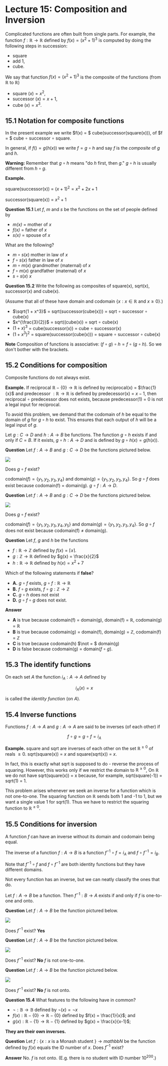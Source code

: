# Lecture 15: Composition and Inversion

Complicated functions are often built from single parts. For example, the
function $f: \mathbb{R} \rightarrow \mathbb{R}$ defined by $f(x) = (x^2 + 1)^3$
is computed by doing the following steps in succession:

* square
* add 1,
* cube.

We say that function $f(x) = (x^2 + 1)^3$ is the composite of the functions
(from $\mathbb{R}$ to $\mathbb{R}$)

- square $(x) = x^2$,
- successor $(x) = x + 1$,
- cube $(x) = x^3$.

## 15.1 Notation for composite functions

In the present example we write $f(x) = $ cube(successor(square(x))), of $f = $
cube $\circ$ successor $\circ$ square.

In general, if $f() = g(h(x))$ we write $f = g \circ h$ and say $f$ is the
_composite_ of $g$ and $h$.

**Warning:** Remember that $g \circ h$ means "do $h$ first, then $g$." $g \circ
h$ is usually different from $h \circ g$.

**Example.**

square(successor(x)) = $(x+1)^2 = x^2 + 2x + 1$

successor(square(x)) = $x^2 + 1$

**Question 15.1** Let _f_, _m_ and _s_ be the functions on the set of people
defined by

- _m(x)_ = mother of _x_
- _f(x)_ = father of _x_
- _s(x)_ = spouse of _x_

What are the following?

- $m \circ s(x)$ mother in law of _x_
- $f \circ s(x)$ father in law of _x_
- $m \circ m(x)$ grandmother (maternal) of _x_
- $f \circ m(x)$ grandfather (maternal) of _x_
- $s \circ s(x)$ _x_

**Question 15.2** Write the following as composites of square(x), sqrt(x),
successor(x) and cube(x).

(Assume that all of these have domain and codomain $\{x: x \in \mathbb{R}$ and
$x \geq 0 \}$.)

- $\sqrt{1 + x^3}$ = sqrt(successor(cube(x))) = sqrt $\circ$ successor $\circ$
  cube(x)
- $x^{\frac{3}{2}}$ = sqrt((cube(x)) = sqrt $\circ$ cube(x)
- $(1+x)^3$ = cube(successor(x)) = cube $\circ$ successor(x)
- $(1+x^3)^2$ = square(successor(cube(x))) = square $\circ$ successor $\circ$
  cube(x)

**Note** Composition of functions is associative: $(f \circ g) \circ h = f \circ
(g \circ h)$. So we don't bother with the brackets.

## 15.2 Conditions for composition

Composite functions do not always exist.

**Example.** If reciprocal $\mathbb{R} - \{0\} \rightarrow \mathbb{R}$ is
defined by reciprocal(x) = $\frac{1}{x}$ and predecessor $: \mathbb{R}
\rightarrow \mathbb{R}$ is defined by predecessor(x) = $x-1$, then reciprocal
$\circ$ predecessor does not exists, because predecessor(1) = 0 is not a legal
input for reciprocal.

To avoid this problem, we demand that the codomain of $h$ be equal to the domain
of $g$ for $g \circ h$ to exist. This ensures that each output of $h$ will be a
legal input of $g$.

Let $g : C \rightarrow D$ and $h: A \rightarrow B$ be functions. The function $g
\circ h$ exists if and only if $C=B$. If it exists, $g \circ h : A \rightarrow
D$ and is defined by $g \circ h(x) = g(h(x))$.

**Question** Let $f: A \rightarrow B$ and $g: C \rightarrow D$ be the functions
pictured below.

![](images/L15-P10.png)

Does $g \circ f$ exist?

codomain$(f) = \{y_1, y_2, y_3,y_4\}$ and domain$(g) = \{y_1, y_2, y_3, y_4\}$.
So $g \circ f$ does exist because codomain(f) = domain(g). $g \circ f: A
\rightarrow D$.

**Question** Let $f: A \rightarrow B$ and $g: C \rightarrow D$ be the functions
pictured below.

![](images/L15-P11.png)

Does $g \circ f$ exist?

codomain$(f) = \{y_1, y_2, y_3,y_4, y_5\}$ and domain$(g) = \{y_1, y_2, y_3,
y_4\}$. So $g \circ f$ does not exist because codomain(f) $\not =$ domain(g).

**Question** Let _f_, _g_ and _h_ be the functions

- $f: \mathbb{R} \rightarrow \mathbb{Z}$ defined by $f(x) = \lceil x \rceil$.
- $g: \mathbb{Z} \rightarrow \mathbb{R}$ defined by $g(x) = \frac{x}{2}$
- $h: \mathbb{R} \rightarrow \mathbb{R}$ defined by $h(x) = x^2 + 7$

Which of the following statements if **false**?

- **A.** $g \circ f$ exists, $g \circ f: \mathbb{R} \rightarrow \mathbb{R}$
- **B.** $f \circ g$ exists, $f \circ g: \mathbb{Z} \rightarrow \mathbb{Z}$
- **C.** $g \circ h$ does not exist
- **D.** $g \circ f \circ g$ does not exist.

**Answer**

- **A** is true because codomain(f) = domain(g), domain(f) = $\mathbb{R}$,
  codomain(g) = $\mathbb{R}$
- **B** is true because codomain(g) = domain(f), domain(g) = $\mathbb{Z}$,
  codomain(f) = $\mathbb{Z}$
- **C** is true because codomain(h) $\not = $ domain(g)
- **D** is false because codomain(g) = domain$(f \circ g)$.

## 15.3 The identify functions

On each set $A$ the function $i_A : A \rightarrow A$ defined by

$$i_A(x) = x$$

is called the _identity function_ (on $A$).

## 15.4 Inverse functions

Functions $f: A \rightarrow A$ and $g: A \rightarrow A$ are said to be inverses
(of each other) if

$$f \circ g = g \circ f = i_A$$

**Example.** square and sqrt are inverses of each other on the set
$\mathbb{R}^{\geq 0}$ of reals $\geq 0$.
sqrt(square(x)) = $x$ and square(sqrt(x)) = $x$.

In fact, this is exactly what sqrt is supposed to do - reverse the process of
squaring. However, this works only if we restrict the domain to
$\mathbb{R}^{\geq 0}$, On $\mathbb{R}$ we do not have sqrt(square(x)) = x
because, for example, sqrt(square(-1)) = sqrt(1) = 1.

This problem arises whenever we seek an inverse for a function which is not
one-to-one. The squaring function on $\mathbb{R}$ sends both 1 and -1 to
1, but we want a single value 1 for sqrt(1). Thus we have to restrict the
squaring function to $\mathbb{R}^{\geq 0}$.

## 15.5 Conditions for inversion

A function $f$ can have an inverse without its domain and codomain being equal.

The inverse of a function $f: A \rightarrow B$ is a function $f^{-1} \circ f =
i_A$ and $f \circ f^{-1} = i_B$.

Note that $f^{-1} \circ f$ and $f \circ f^{-1}$ are both identity functions but
they have different domains.

Not every function has an inverse, but we can neatly classify the ones that do.

Let $f: A \rightarrow B$ be a function. Then $f^{-1}: B \rightarrow A$ exists if
and only if $f$ is one-to-one and onto.

**Question** Let $f: A \rightarrow B$ be the function pictured below.

![](images/L15-P17.png)

Does $f^{-1}$ exist? **Yes**

**Question** Let $f: A \rightarrow B$ be the function pictured below.

![](images/L15-P18.png)

Does $f^{-1}$ exist? **No** $f$ is not one-to-one.

**Question** Let $f: A \rightarrow B$ be the function pictured below.

![](images/L15-P19.png)

Does $f^{-1}$ exist? **No** $f$ is not onto.

**Question 15.4** What features to the following have in common?

- $\neg : \mathbb{B} \rightarrow \mathbb{B}$ defined by $\neg (x) = \neg x$
- $f(x) : \mathbb{R} - \{0\} \rightarrow \mathbb{R} - \{0\}$ defined by $f(x) =
  \frac{1}{x}$; and
- $g(x) : \mathbb{R} - \{1\} \rightarrow \mathbb{R} - \{1\}$ defined by $g(x) =
  \frac{x}{x-1}$;

**They are their own inverses.**

**Question** Let $f: \{x: x \text{ is a Monash student } \} \rightarrow
mathbb{N}$ be the function defined by $f(x)$ equals the ID number of $x$. Does
$f^{-1}$ exist?

**Answer** No. $f$ is not onto. (E.g. there is no student with ID number
$10^{200}$.)
